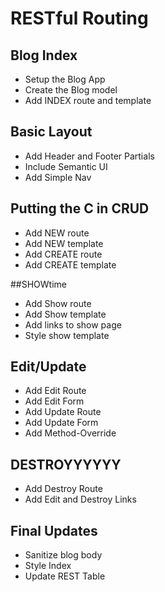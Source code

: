 



# RESTful Routing

## Blog Index

*   Setup the Blog App
*   Create the Blog model
*   Add INDEX route and template

## Basic Layout

*   Add Header and Footer Partials
*   Include Semantic UI
*   Add Simple Nav

## Putting the C in CRUD

*   Add NEW route
*   Add NEW template
*   Add CREATE route
*   Add CREATE template

##SHOWtime

*   Add Show route
*   Add Show template
*   Add links to show page
*   Style show template

## Edit/Update

*   Add Edit Route
*   Add Edit Form
*   Add Update Route
*   Add Update Form
*   Add Method-Override

## DESTROYYYYYY

*   Add Destroy Route
*   Add Edit and Destroy Links

## Final Updates

*   Sanitize blog body
*   Style Index
*   Update REST Table

